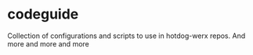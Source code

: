 # codeguide

Collection of configurations and scripts to use in hotdog-werx repos. And more
and more and more

